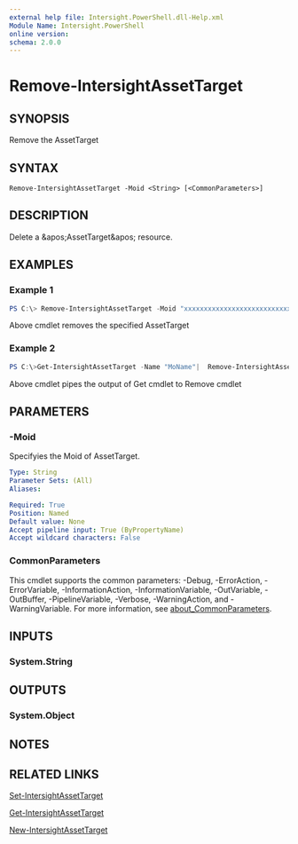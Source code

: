 ```yaml
---
external help file: Intersight.PowerShell.dll-Help.xml
Module Name: Intersight.PowerShell
online version:
schema: 2.0.0
---
```


# Remove-IntersightAssetTarget

## SYNOPSIS
Remove the AssetTarget

## SYNTAX

```
Remove-IntersightAssetTarget -Moid <String> [<CommonParameters>]
```

## DESCRIPTION
Delete a &amp;apos;AssetTarget&amp;apos; resource.

## EXAMPLES

### Example 1
```powershell
PS C:\> Remove-IntersightAssetTarget -Moid "xxxxxxxxxxxxxxxxxxxxxxxxxxx"
```
Above cmdlet removes the specified AssetTarget 

### Example 2
```powershell
PS C:\>Get-IntersightAssetTarget -Name "MoName"|  Remove-IntersightAssetTarget
```
Above cmdlet pipes the output of Get cmdlet to Remove cmdlet

## PARAMETERS

### -Moid
Specifyies the Moid of AssetTarget.

```yaml
Type: String
Parameter Sets: (All)
Aliases:

Required: True
Position: Named
Default value: None
Accept pipeline input: True (ByPropertyName)
Accept wildcard characters: False
```

### CommonParameters
This cmdlet supports the common parameters: -Debug, -ErrorAction, -ErrorVariable, -InformationAction, -InformationVariable, -OutVariable, -OutBuffer, -PipelineVariable, -Verbose, -WarningAction, and -WarningVariable. For more information, see [about_CommonParameters](http://go.microsoft.com/fwlink/?LinkID=113216).

## INPUTS

### System.String

## OUTPUTS

### System.Object
## NOTES

## RELATED LINKS

[Set-IntersightAssetTarget](./Set-IntersightAssetTarget.md)

[Get-IntersightAssetTarget](./Get-IntersightAssetTarget.md)

[New-IntersightAssetTarget](./New-IntersightAssetTarget.md)

